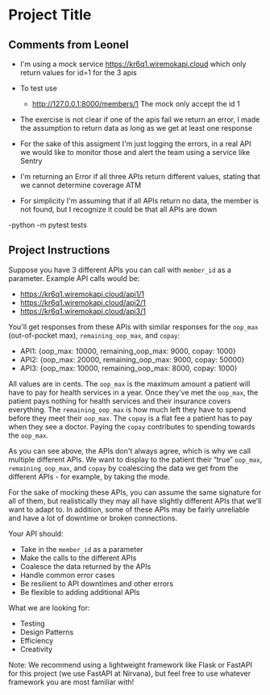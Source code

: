 # Project Title

## Comments from Leonel

-  I'm using a mock service https://kr6q1.wiremokapi.cloud
 which only return values for id=1 for the 3 apis

- To test use
  - http://127.0.0.1:8000/members/1
The mock only accept the id 1

- The exercise is not clear if one of the apis fail we return an error, I made the assumption to return data as long as we get at least one response
- For the sake of this assigment I'm just logging the errors, in a real API we would like to monitor those and alert the team using a service like Sentry
- I'm returning an Error if all three APIs return different values, stating that we cannot determine coverage ATM
- For simplicity I'm assuming that if all APIs return no data, the member is not found, but I recognize it could be that all APIs are down

-python -m pytest tests
## Project Instructions

Suppose you have 3 different APIs you can call with `member_id` as a parameter. Example API calls would be:

- https://kr6q1.wiremokapi.cloud/api1/1
- https://kr6q1.wiremokapi.cloud/api2/1
- https://kr6q1.wiremokapi.cloud/api3/1

You'll get responses from these APIs with similar responses for the `oop_max` (out-of-pocket max), `remaining_oop_max`, and `copay`:

- API1: {oop_max: 10000, remaining_oop_max: 9000, copay: 1000}
- API2: {oop_max: 20000, remaining_oop_max: 9000, copay: 50000}
- API3: {oop_max: 10000, remaining_oop_max: 8000, copay: 1000}

All values are in cents. The `oop_max` is the maximum amount a patient will have to pay for health services in a year. Once they’ve met the `oop_max`, the patient pays nothing for health services and their insurance covers everything. The `remaining_oop_max` is how much left they have to spend before they meet their `oop_max`. The `copay` is a flat fee a patient has to pay when they see a doctor. Paying the `copay` contributes to spending towards the `oop_max`.

As you can see above, the APIs don't always agree, which is why we call multiple different APIs. We want to display to the patient their “true” `oop_max`, `remaining_oop_max`, and `copay` by coalescing the data we get from the different APIs - for example, by taking the mode.

For the sake of mocking these APIs, you can assume the same signature for all of them, but realistically they may all have slightly different APIs that we’ll want to adapt to. In addition, some of these APIs may be fairly unreliable and have a lot of downtime or broken connections.

Your API should:

- Take in the `member_id` as a parameter
- Make the calls to the different APIs
- Coalesce the data returned by the APIs
- Handle common error cases
- Be resilient to API downtimes and other errors
- Be flexible to adding additional APIs

What we are looking for:

- Testing
- Design Patterns
- Efficiency
- Creativity

Note: We recommend using a lightweight framework like Flask or FastAPI for this project (we use FastAPI at Nirvana), but feel free to use whatever framework you are most familiar with!
